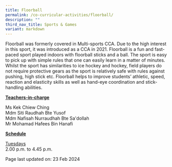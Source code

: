 ```yaml
---
title: Floorball
permalink: /co-curricular-activities/floorball/
description: ""
third_nav_title: Sports & Games
variant: markdown
---
```

<p>Floorball was formerly covered in Multi-sports CCA. Due to the high interest in this sport, it was introduced as a CCA in 2021. Floorball is a fun and fast-paced sport played indoors with floorball sticks and a ball. The sport is easy to pick up with simple rules that one can easily learn in a matter of minutes. Whilst the sport has similarities to ice hockey and hockey, field players do not require protective gears as the sport is relatively safe with rules against pushing, high stick etc. Floorball helps to improve students’ athletic, speed, reaction and elasticity skills as well as hand-eye coordination and stick-handling abilities.</p>
<p><u><strong>Teachers-in-charge</strong></u></p>
<p>Ms Kek Chiew Ching  <br>Mdm Siti Raudhah Bte Yusof <br>Mdm Nafisah Nurraudhah Bte Sa'dollah<br>Mr Mohamad Hafees Bin Hanafi</p>
<p></p><p><u><strong>Schedule</strong></u></p>

<p><u>Tuesdays</u><br>2.00 p.m. to 4.45 p.m.</p>
<p>Page last updated on: 23 Feb 2024</p>